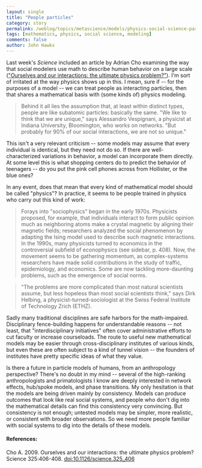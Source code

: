 ```yaml
---
layout: single 
title: "People particles" 
category: story
permalink: /weblog/topics/metascience/models/physics-social-science-particle-models-cho-2009.html
tags: [mathematics, physics, social science, modeling] 
comments: false 
author: John Hawks 
---
```


Last week's <i>Science</i> included an article by Adrian Cho examining the way that social modelers use math to describe human behavior on a large scale (<a href="http://dx.doi.org/10.1126/science.325_406">"Ourselves and our interactions: the ultimate physics problem?"</a>). I'm sort of irritated at the way physics shows up in this. I mean, sure if -- for the purposes of a model -- we can treat people as interacting particles, then that shares a mathematical basis with (some kinds of) physics modeling. 

<blockquote>Behind it all lies the assumption that, at least within distinct types, people are like subatomic particles: basically the same. "We like to think that we are unique," says Alessandro Vespignani, a physicist at Indiana University, Bloomington, who works on networks. "But probably for 90% of our social interactions, we are not so unique."</blockquote>

This isn't a very relevant criticism -- some models may assume that every individual is identical, but they need not do so. If there are well-characterized variations in behavior, a model can incorporate them directly. At some level this is what shopping centers do to predict the behavior of teenagers -- do you put the pink cell phones across from Hollister, or the blue ones? 

In any event, does that mean that every kind of mathematical model should be called "physics"? In practice, it seems to be people trained in physics who carry out this kind of work: 

<blockquote>Forays into "sociophysics" began in the early 1970s. Physicists proposed, for example, that individuals interact to form public opinion much as neighboring atoms make a crystal magnetic by aligning their magnetic fields; researchers analyzed the social phenomenon by adapting the Ising model used to describe such magnetic interactions. In the 1990s, many physicists turned to economics in the controversial subfield of econophysics (see sidebar, p. 408). Now, the movement seems to be gathering momentum, as complex-systems researchers have made solid contributions in the study of traffic, epidemiology, and economics. Some are now tackling more-daunting problems, such as the emergence of social norms.</blockquote>

<blockquote>"The problems are more complicated than most natural scientists assume, but less hopeless than most social scientists think," says Dirk Helbing, a physicist-turned-sociologist at the Swiss Federal Institute of Technology Zrich (ETHZ).</blockquote>

Sadly many traditional disciplines are safe harbors for the math-impaired. Disciplinary fence-building happens for understandable reasons -- not least, that "interdisciplinary initiatives" often cover administrative efforts to cut faculty or increase courseloads. The route to useful new mathematical models may be easier through cross-disciplinary institutes of various kinds, but even these are often subject to a kind of tunnel vision -- the founders of institutes have pretty specific ideas of what they value. 

Is there a future in particle models of humans, from an anthropology perspective? There's no doubt in my mind -- several of the high-ranking anthropologists and primatologists I know are deeply interested in network effects, hub/spoke models, and phase transitions. My only hesitation is that the models are being driven mainly by consistency. Models can produce outcomes that look like real social systems, and people who don't dig into the mathematical details can find this consistency very convincing. But consistency is not enough; untested models may be simpler, more realistic, or consistent with broader observations. So we need more people familiar with social systems to dig into the details of these models. 

<h4>References:</h4>

<p class="cite">Cho A. 2009. Ourselves and our interactions: the ultimate physics problem? Science 325:406-408. <a href="http://dx.doi.org/10.1126/science.325_406">doi:10.1126/science.325_406</a></p>




